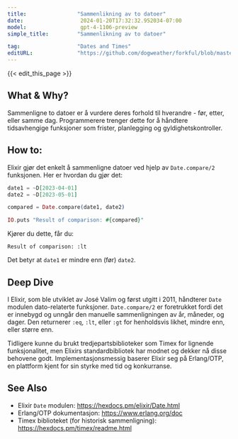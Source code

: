 ```yaml
---
title:                "Sammenlikning av to datoer"
date:                  2024-01-20T17:32:32.952034-07:00
model:                 gpt-4-1106-preview
simple_title:         "Sammenlikning av to datoer"

tag:                  "Dates and Times"
editURL:              "https://github.com/dogweather/forkful/blob/master/content/no/elixir/comparing-two-dates.md"
---
```


{{< edit_this_page >}}

## What & Why?
Sammenligne to datoer er å vurdere deres forhold til hverandre - før, etter, eller samme dag. Programmerere trenger dette for å håndtere tidsavhengige funksjoner som frister, planlegging og gyldighetskontroller.

## How to:
Elixir gjør det enkelt å sammenligne datoer ved hjelp av `Date.compare/2` funksjonen. Her er hvordan du gjør det:

```elixir
date1 = ~D[2023-04-01]
date2 = ~D[2023-05-01]

compared = Date.compare(date1, date2)

IO.puts "Result of comparison: #{compared}"
```

Kjører du dette, får du:
```
Result of comparison: :lt
```
Det betyr at `date1` er mindre enn (før) `date2`.

## Deep Dive
I Elixir, som ble utviklet av José Valim og først utgitt i 2011, håndterer `Date` modulen dato-relaterte funksjoner. `Date.compare/2` er foretrukket fordi det er innebygd og unngår den manuelle sammenligningen av år, måneder, og dager. Den returnerer `:eq`, `:lt`, eller `:gt` for henholdsvis likhet, mindre enn, eller større enn. 

Tidligere kunne du brukt tredjepartsbiblioteker som Timex for lignende funksjonalitet, men Elixirs standardbibliotek har modnet og dekker nå disse behovene godt. Implementasjonsmessig baserer Elixir seg på Erlang/OTP, en plattform kjent for sin styrke med tid og konkurranse.

## See Also
- Elixir `Date` modulen: https://hexdocs.pm/elixir/Date.html
- Erlang/OTP dokumentasjon: https://www.erlang.org/doc
- Timex biblioteket (for historisk sammenligning): https://hexdocs.pm/timex/readme.html
